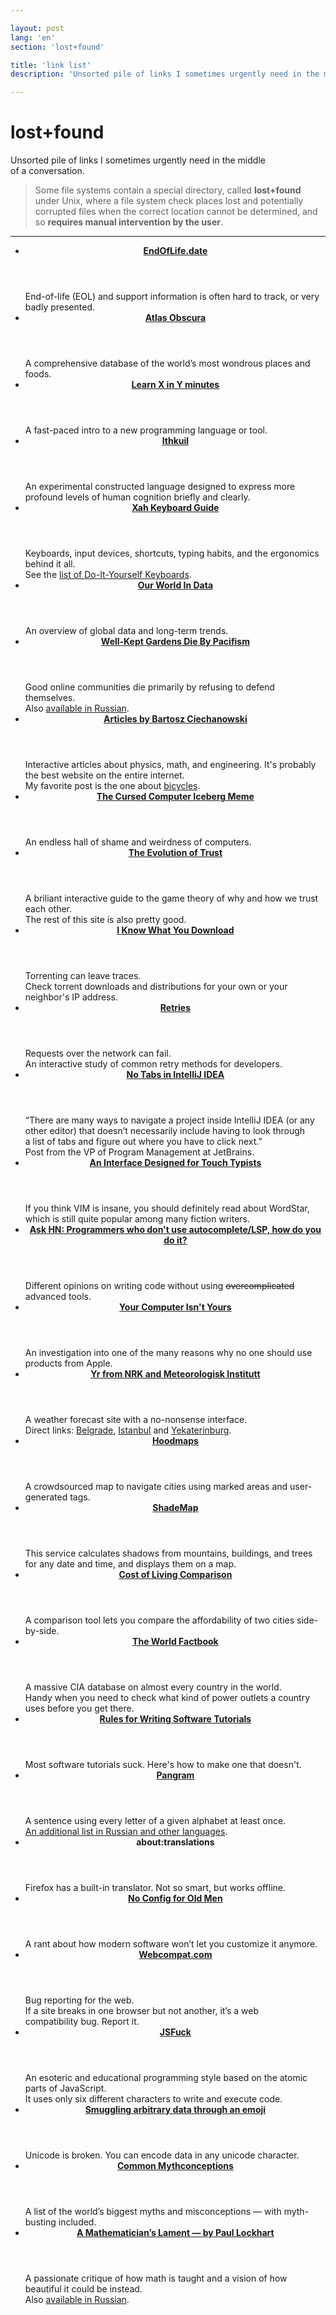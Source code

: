 ```yaml
---

layout: post
lang: 'en'
section: 'lost+found'

title: 'link list'
description: 'Unsorted pile of links I sometimes urgently need in the middle of a conversation.'

---
```


# lost+found

Unsorted pile of&nbsp;links I&nbsp;sometimes urgently need
in&nbsp;the middle of&nbsp;a&nbsp;conversation.

> Some file systems contain a&nbsp;special directory,
> called **lost+found** under Unix, where a&nbsp;file system check
> places lost and potentially corrupted files when the correct location
> cannot be&nbsp;determined,
> and so&nbsp;**requires manual intervention by&nbsp;the user**.

---

- <article class='entry'>
    <header>
      <strong>
        <a href='https://endoflife.date/' target='_blank'>
          EndOfLife.date
        </a>
      </strong>
    </header>
    <section class='description'>
      End-of-life (EOL) and support information is&nbsp;often
      hard to&nbsp;track, or&nbsp;very badly presented.
    </section>
  </article>

- <article class='entry'>
    <header>
      <strong>
        <a href='https://www.atlasobscura.com/' target='_blank'>
          Atlas Obscura
        </a>
      </strong>
    </header>
    <section class='description'>
      A&nbsp;comprehensive database of&nbsp;the world’s most
      wondrous places and foods.
    </section>
  </article>

- <article class='entry'>
    <header>
      <strong>
        <a href='https://learnxinyminutes.com/' target='_blank'>
          Learn X&nbsp;in&nbsp;Y&nbsp;minutes
        </a>
      </strong>
    </header>
    <section class='description'>
      A&nbsp;fast-paced intro to&nbsp;a&nbsp;new programming
      language or&nbsp;tool.
    </section>
  </article>

- <article class='entry'>
    <header>
      <strong>
        <a href='https://en.wikipedia.org/wiki/Ithkuil' target='_blank'>
          Ithkuil
        </a>
      </strong>
    </header>
    <section class='description'>
      An&nbsp;experimental constructed language designed to&nbsp;express
      more profound levels of&nbsp;human cognition briefly and clearly.
    </section>
  </article>

- <article class='entry'>
    <header>
      <strong>
        <a href='http://xahlee.info/kbd/keyboarding.html' target='_blank'>
          Xah Keyboard Guide
        </a>
      </strong>
    </header>
    <section class='description'>
      Keyboards, input devices, shortcuts, typing habits,
      and the ergonomics behind it&nbsp;all.<br>
      See the <a href='http://www.xahlee.info/kbd/diy_keyboards_index.html' target='_blank'>
        list of&nbsp;Do-It-Yourself Keyboards</a>.
    </section>
  </article>

- <article class='entry'>
    <header>
      <strong>
        <a href='https://ourworldindata.org/' target='_blank'>
          Our World In&nbsp;Data
        </a>
      </strong>
    </header>
    <section class='description'>
      An&nbsp;overview of&nbsp;global data and long-term trends.
    </section>
  </article>

- <article class='entry'>
    <header>
      <strong>
        <a href='https://www.lesswrong.com/posts/tscc3e5eujrsEeFN4/well-kept-gardens-die-by-pacifism' target='_blank'>
          Well-Kept Gardens Die By&nbsp;Pacifism
        </a>
      </strong>
    </header>
    <section class='description'>
      Good online communities die primarily by&nbsp;refusing to&nbsp;defend themselves.<br>
      Also <a href='https://lesswrong.ru/w/%D0%9F%D0%B0%D1%86%D0%B8%D1%84%D0%B8%D0%B7%D0%BC_%D0%B3%D1%83%D0%B1%D0%B8%D1%82_%D1%83%D1%85%D0%BE%D0%B6%D0%B5%D0%BD%D0%BD%D1%8B%D0%B5_%D1%81%D0%B0%D0%B4%D1%8B' target='_blank'>
        available in&nbsp;Russian</a>.
    </section>
  </article>

- <article class='entry'>
    <header>
      <strong>
        <a href='https://ciechanow.ski/archives/' target='_blank'>
          Articles by&nbsp;Bartosz Ciechanowski
        </a>
      </strong>
    </header>
    <section class='description'>
      Interactive articles about physics, math, and engineering.
      It's probably the best website on&nbsp;the entire internet.<br>
      My&nbsp;favorite post is&nbsp;the one about
      <a href='https://ciechanow.ski/bicycle/' target='_blank'>bicycles</a>.
    </section>
  </article>

- <article class='entry'>
    <header>
      <strong>
        <a href='https://suricrasia.online/iceberg/' target='_blank'>
          The Cursed Computer Iceberg Meme
        </a>
      </strong>
    </header>
    <section class='description'>
      An&nbsp;endless hall of&nbsp;shame and weirdness of&nbsp;computers.
    </section>
  </article>

- <article class='entry'>
    <header>
      <strong>
        <a href='https://ncase.me/trust/' target='_blank'>
          The Evolution of&nbsp;Trust
        </a>
      </strong>
    </header>
    <section class='description'>
      A&nbsp;briliant interactive guide to&nbsp;the game theory
      of&nbsp;why and how we&nbsp;trust each other.<br>
      The rest of&nbsp;this site is&nbsp;also pretty good.
    </section>
  </article>

- <article class='entry'>
    <header>
      <strong>
        <a href='https://iknowwhatyoudownload.com/' target='_blank'>
          I&nbsp;Know What You Download
        </a>
      </strong>
    </header>
    <section class='description'>
      Torrenting can leave traces.<br>
      Check torrent downloads and distributions
      for your own or&nbsp;your neighbor's IP&nbsp;address.
    </section>
  </article>

- <article class='entry'>
    <header>
      <strong>
        <a href='https://encore.dev/blog/retries' target='_blank'>
          Retries
        </a>
      </strong>
    </header>
    <section class='description'>
      Requests over the network can fail.<br>
      An&nbsp;interactive study of&nbsp;common retry methods for developers.
    </section>
  </article>

- <article class='entry'>
    <header>
      <strong>
        <a href='https://hadihariri.com/2014/06/24/no-tabs-in-intellij-idea/' target='_blank'>
          No&nbsp;Tabs in&nbsp;IntelliJ IDEA
        </a>
      </strong>
    </header>
    <section class='description'>
      “There are many ways to&nbsp;navigate a&nbsp;project
      inside IntelliJ IDEA (or&nbsp;any other editor)
      that doesn’t necessarily include having to&nbsp;look
      through a&nbsp;list of&nbsp;tabs and figure out
      where you have to&nbsp;click next.”<br>
      Post from the VP&nbsp;of&nbsp;Program Management at&nbsp;JetBrains.
    </section>
  </article>

- <article class='entry'>
    <header>
      <strong>
        <a href='https://sfwriter.com/wordstar.htm' target='_blank'>
          An&nbsp;Interface Designed for Touch Typists
        </a>
      </strong>
    </header>
    <section class='description'>
      If&nbsp;you think VIM is&nbsp;insane,
      you should definitely read about WordStar,
      which is&nbsp;still quite popular among many fiction writers.
    </section>
  </article>

- <article class='entry'>
    <header>
      <strong>
        <a href='https://news.ycombinator.com/item?id=42492508' target='_blank'>
          Ask HN: Programmers who don't use autocomplete/LSP, how do&nbsp;you do&nbsp;it?
        </a>
      </strong>
    </header>
    <section class='description'>
      Different opinions on&nbsp;writing code
      without using <del>overcomplicated</del> advanced tools.
    </section>
  </article>

- <article class='entry'>
    <header>
      <strong>
        <a href='https://sneak.berlin/20201112/your-computer-isnt-yours/' target='_blank'>
          Your Computer Isn't Yours
        </a>
      </strong>
    </header>
    <section class='description'>
      An&nbsp;investigation into one of&nbsp;the many reasons why
      no&nbsp;one should use products from Apple.
    </section>
  </article>

- <article class='entry'>
    <header>
      <strong>
        <a href='https://www.yr.no/en/' target='_blank'>
          Yr&nbsp;from NRK and Meteorologisk Institutt
        </a>
      </strong>
    </header>
    <section class='description'>
      A&nbsp;weather forecast site with a&nbsp;no-nonsense interface.<br>
      Direct links:
      <a href='https://www.yr.no/en/forecast/graph/2-792680/Serbia/Central%20Serbia/Belgrade/Belgrade' target='_blank'>
        Belgrade</a>,
      <a href='https://www.yr.no/en/forecast/graph/2-745044/Republic%20of%20T%C3%BCrkiye/Istanbul/Istanbul' target='_blank'>
        Istanbul</a> and
      <a href='https://www.yr.no/en/forecast/graph/2-1486209/Russia/Sverdlovsk%20Oblast/Yekaterinburg' target='_blank'>
        Yekaterinburg</a>.
    </section>
  </article>

- <article class='entry'>
    <header>
      <strong>
        <a href='https://hoodmaps.com/' target='_blank'>
          Hoodmaps
        </a>
      </strong>
    </header>
    <section class='description'>
      A&nbsp;crowdsourced map to&nbsp;navigate cities
      using marked areas and user-generated tags.
    </section>
  </article>

- <article class='entry'>
    <header>
      <strong>
        <a href='https://shademap.app' target='_blank'>
          ShadeMap
        </a>
      </strong>
    </header>
    <section class='description'>
      This service calculates shadows from mountains, buildings, and trees
      for any date and time, and displays them on&nbsp;a&nbsp;map.
    </section>
  </article>

- <article class='entry'>
    <header>
      <strong>
        <a href='https://www.numbeo.com/cost-of-living/comparison.jsp' target='_blank'>
          Cost of&nbsp;Living Comparison
        </a>
      </strong>
    </header>
    <section class='description'>
      A&nbsp;comparison tool lets you compare
      the affordability of&nbsp;two cities side-by-side.
    </section>
  </article>

- <article class='entry'>
    <header>
      <strong>
        <a href='https://www.cia.gov/the-world-factbook/' target='_blank'>
          The World Factbook
        </a>
      </strong>
    </header>
    <section class='description'>
      A&nbsp;massive CIA database on&nbsp;almost every country
      in&nbsp;the world.<br>
      Handy when you need to&nbsp;check what kind
      of&nbsp;power outlets a&nbsp;country uses before you get there.
    </section>
  </article>

- <article class='entry'>
    <header>
      <strong>
        <a href='https://refactoringenglish.com/chapters/rules-for-software-tutorials/' target='_blank'>
          Rules for Writing Software Tutorials
        </a>
      </strong>
    </header>
    <section class='description'>
      Most software tutorials suck. Here's how to&nbsp;make one that doesn't.
    </section>
  </article>

- <article class='entry'>
    <header>
      <strong>
        <a href='https://en.wikipedia.org/wiki/Pangram' target='_blank'>
          Pangram
        </a>
      </strong>
    </header>
    <section class='description'>
      A&nbsp;sentence using every letter of&nbsp;a&nbsp;given alphabet
      at&nbsp;least once.<br>
      <a href='https://www.artlebedev.ru/kovodstvo/sections/33/' target='_blank'>
        An&nbsp;additional list in&nbsp;Russian and other languages</a>.
    </section>
  </article>

- <article class='entry'>
    <header>
      <strong>
        about:translations
      </strong>
    </header>
    <section class='description'>
      Firefox has a&nbsp;built-in translator.
      Not so&nbsp;smart, but works offline.
    </section>
  </article>

- <article class='entry'>
    <header>
      <strong>
        <a href='https://datagubbe.se/noconf/' target='_blank'>
          No&nbsp;Config for Old Men
        </a>
      </strong>
    </header>
    <section class='description'>
      A&nbsp;rant about how modern software won’t let you
      customize it&nbsp;anymore.
    </section>
  </article>

- <article class='entry'>
    <header>
      <strong>
        <a href='https://webcompat.com/' target='_blank'>
          Webcompat.com
        </a>
      </strong>
    </header>
    <section class='description'>
      Bug reporting for the web.<br>
      If&nbsp;a&nbsp;site breaks in&nbsp;one browser but not another,
      it’s a&nbsp;web compatibility&nbsp;bug. Report it.
    </section>
  </article>

- <article class='entry'>
    <header>
      <strong>
        <a href='https://jsfuck.com/' target='_blank'>
          JSFuck
        </a>
      </strong>
    </header>
    <section class='description'>
      An&nbsp;esoteric and educational programming style
      based on&nbsp;the atomic parts of&nbsp;JavaScript.<br>
      It&nbsp;uses only six different
      characters to&nbsp;write and execute code.
    </section>
  </article>

- <article class='entry'>
    <header>
      <strong>
        <a href='https://paulbutler.org/2025/smuggling-arbitrary-data-through-an-emoji/' target='_blank'>
          Smuggling arbitrary data through an&nbsp;emoji
        </a>
      </strong>
    </header>
    <section class='description'>
      Unicode is&nbsp;broken.
      You can encode data in&nbsp;any unicode character.
    </section>
  </article>

- <article class='entry'>
    <header>
      <strong>
        <a href='https://informationisbeautiful.net/visualizations/common-mythconceptions' target='_blank'>
          Common Mythconceptions
        </a>
      </strong>
    </header>
    <section class='description'>
      A&nbsp;list of&nbsp;the world’s biggest
      myths and misconceptions&nbsp;— with myth-busting included.
    </section>
  </article>

- <article class='entry'>
    <header>
      <strong>
        <a href="https://en.wikipedia.org/wiki/A_Mathematician's_Lament">
          A&nbsp;Mathematician’s Lament&nbsp;— by&nbsp;Paul Lockhart
        </a>
      </strong>
    </header>
    <section class='description'>
      A&nbsp;passionate critique of&nbsp;how math is&nbsp;taught
      and a&nbsp;vision of&nbsp;how beautiful
      it&nbsp;could be&nbsp;instead.<br>
      Also <a href='https://www.nbspace.ru/math/' target='_blank'>
        available in&nbsp;Russian</a>.
    </section>
  </article>

